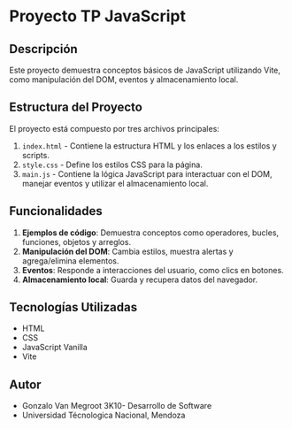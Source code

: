 # Proyecto TP JavaScript

## Descripción

Este proyecto demuestra conceptos básicos de JavaScript utilizando Vite, como manipulación del DOM, eventos y almacenamiento local.

## Estructura del Proyecto

El proyecto está compuesto por tres archivos principales:

1. `index.html` - Contiene la estructura HTML y los enlaces a los estilos y scripts.
2. `style.css` - Define los estilos CSS para la página.
3. `main.js` - Contiene la lógica JavaScript para interactuar con el DOM, manejar eventos y utilizar el almacenamiento local.

## Funcionalidades

1. **Ejemplos de código**: Demuestra conceptos como operadores, bucles, funciones, objetos y arreglos.
2. **Manipulación del DOM**: Cambia estilos, muestra alertas y agrega/elimina elementos.
3. **Eventos**: Responde a interacciones del usuario, como clics en botones.
4. **Almacenamiento local**: Guarda y recupera datos del navegador.

## Tecnologías Utilizadas

- HTML
- CSS
- JavaScript Vanilla
- Vite

## Autor

-  Gonzalo Van Megroot 3K10- Desarrollo de Software
-  Universidad Técnologica Nacional, Mendoza